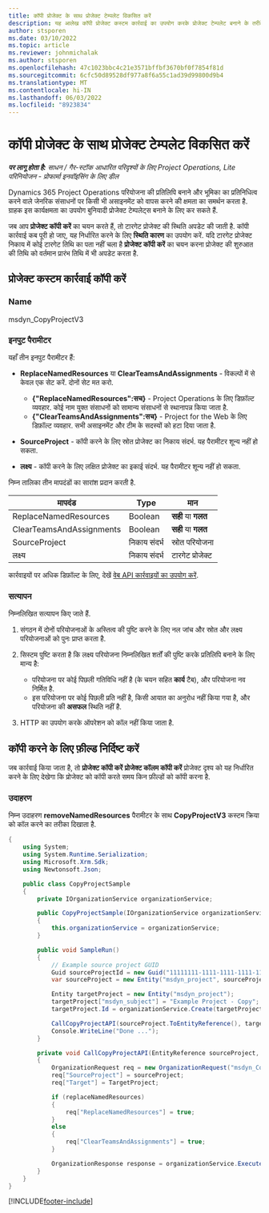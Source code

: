 ```yaml
---
title: कॉपी प्रोजेक्ट के साथ प्रोजेक्ट टेम्पलेट विकसित करें
description: यह आलेख कॉपी प्रोजेक्ट कस्टम कार्रवाई का उपयोग करके प्रोजेक्ट टेम्पलेट बनाने के तरीके के बारे में जानकारी प्रदान करता है.
author: stsporen
ms.date: 03/10/2022
ms.topic: article
ms.reviewer: johnmichalak
ms.author: stsporen
ms.openlocfilehash: 47c1023bbc4c21e3571bffbf3670bf0f7854f81d
ms.sourcegitcommit: 6cfc50d89528df977a8f6a55c1ad39d99800d9b4
ms.translationtype: MT
ms.contentlocale: hi-IN
ms.lasthandoff: 06/03/2022
ms.locfileid: "8923834"
---
```

# <a name="develop-project-templates-with-copy-project"></a>कॉपी प्रोजेक्ट के साथ प्रोजेक्ट टेम्पलेट विकसित करें

_**पर लागू होता है:** साधन / गैर-स्टॉक आधारित परिदृश्यों के लिए Project Operations, Lite परिनियोजन - प्रोफार्मा इनवॉइसिंग के लिए डील_

Dynamics 365 Project Operations परियोजना की प्रतिलिपि बनाने और भूमिका का प्रतिनिधित्व करने वाले जेनरिक संसाधनों पर किसी भी असाइनमेंट को वापस करने की क्षमता का समर्थन करता है. ग्राहक इस कार्यक्षमता का उपयोग बुनियादी प्रोजेक्ट टेम्पलेट्स बनाने के लिए कर सकते हैं.

जब आप **प्रोजेक्ट कॉपी करें** का चयन करते हैं, तो टारगेट प्रोजेक्ट की स्थिति अपडेट की जाती है. कॉपी कार्रवाई कब पूरी हो जाए, यह निर्धारित करने के लिए **स्थिति कारण** का उपयोग करें. यदि टारगेट प्रोजेक्ट निकाय में कोई टारगेट तिथि का पता नहीं चला है **प्रोजेक्ट कॉपी करें** का चयन करना प्रोजेक्ट की शुरुआत की तिथि को वर्तमान प्रारंभ तिथि में भी अपडेट करता है.

## <a name="copy-project-custom-action"></a>प्रोजेक्ट कस्टम कार्रवाई कॉपी करें

### <a name="name"></a>Name 

msdyn\_CopyProjectV3

### <a name="input-parameters"></a>इनपुट पैरामीटर

यहाँ तीन इनपुट पैरामीटर हैं:

- **ReplaceNamedResources** या **ClearTeamsAndAssignments** - विकल्पों में से केवल एक सेट करें. दोनों सेट मत करो.

    - **\{"ReplaceNamedResources":सच\}** - Project Operations के लिए डिफ़ॉल्ट व्यवहार. कोई नाम युक्त संसाधनों को सामान्य संसाधनों से स्थानापन्न किया जाता है.
    - **\{"ClearTeamsAndAssignments":सच\}** - Project for the Web के लिए डिफ़ॉल्ट व्यवहार. सभी असाइनमेंट और टीम के सदस्यों को हटा दिया जाता है.

- **SourceProject** - कॉपी करने के लिए स्रोत प्रोजेक्ट का निकाय संदर्भ. यह पैरामीटर शून्य नहीं हो सकता.
- **लक्ष्‍य** - कॉपी करने के लिए लक्षित प्रोजेक्ट का इकाई संदर्भ. यह पैरामीटर शून्य नहीं हो सकता.

निम्न तालिका तीन मापदंडों का सारांश प्रदान करती है.

| मापदंड                | Type             | मान                 |
|--------------------------|------------------|-----------------------|
| ReplaceNamedResources    | Boolean          | **सही** या **गलत** |
| ClearTeamsAndAssignments | Boolean          | **सही** या **गलत** |
| SourceProject            | निकाय संदर्भ | स्रोत परियोजना    |
| लक्ष्य                   | निकाय संदर्भ | टारगेट प्रोजेक्ट    |

कार्रवाइयों पर अधिक डिफ़ॉल्ट के लिए, देखें [वेब API कार्रवाइयों का उपयोग करें](/powerapps/developer/common-data-service/webapi/use-web-api-actions).

### <a name="validations"></a>सत्यापन

निम्नलिखित सत्यापन किए जाते हैं.

1. संगठन में दोनों परियोजनाओं के अस्तित्व की पुष्टि करने के लिए नल जांच और स्रोत और लक्ष्य परियोजनाओं को पुनः प्राप्त करता है.
2. सिस्टम पुष्टि करता है कि लक्ष्य परियोजना निम्नलिखित शर्तों की पुष्टि करके प्रतिलिपि बनाने के लिए मान्य है:

    - परियोजना पर कोई पिछली गतिविधि नहीं है (के चयन सहित **कार्य** टैब), और परियोजना नव निर्मित है.
    - इस परियोजना पर कोई पिछली प्रति नहीं है, किसी आयात का अनुरोध नहीं किया गया है, और परियोजना की **असफल** स्थिति नहीं है.

3. HTTP का उपयोग करके ऑपरेशन को कॉल नहीं किया जाता है.

## <a name="specify-fields-to-copy"></a>कॉपी करने के लिए फ़ील्ड निर्दिष्ट करें

जब कार्रवाई किया जाता है, तो **प्रोजेक्ट कॉपी करें** **प्रोजेक्ट कॉलम कॉपी करें** प्रोजेक्ट दृश्य को यह निर्धारित करने के लिए देखेगा कि प्रोजेक्ट को कॉपी करते समय किन फ़ील्डों को कॉपी करना है.

### <a name="example"></a>उदाहरण

निम्न उदाहरण **removeNamedResources** पैरामीटर के साथ **CopyProjectV3** कस्टम क्रिया को कॉल करने का तरीका दिखाता है.

```C#
{
    using System;
    using System.Runtime.Serialization;
    using Microsoft.Xrm.Sdk;
    using Newtonsoft.Json;

    public class CopyProjectSample
    {
        private IOrganizationService organizationService;

        public CopyProjectSample(IOrganizationService organizationService)
        {
            this.organizationService = organizationService;
        }

        public void SampleRun()
        {
            // Example source project GUID
            Guid sourceProjectId = new Guid("11111111-1111-1111-1111-111111111111");
            var sourceProject = new Entity("msdyn_project", sourceProjectId);

            Entity targetProject = new Entity("msdyn_project");
            targetProject["msdyn_subject"] = "Example Project - Copy";
            targetProject.Id = organizationService.Create(targetProject);

            CallCopyProjectAPI(sourceProject.ToEntityReference(), targetProject.ToEntityReference(), copyOption, true, false);
            Console.WriteLine("Done ...");
        }

        private void CallCopyProjectAPI(EntityReference sourceProject, EntityReference TargetProject, bool replaceNamedResources = true, bool clearTeamsAndAssignments = false)
        {
            OrganizationRequest req = new OrganizationRequest("msdyn_CopyProjectV3");
            req["SourceProject"] = sourceProject;
            req["Target"] = TargetProject;

            if (replaceNamedResources)
            {
                req["ReplaceNamedResources"] = true;
            }
            else
            {
                req["ClearTeamsAndAssignments"] = true;
            }

            OrganizationResponse response = organizationService.Execute(req);
        }
    }
}
```

[!INCLUDE[footer-include](../includes/footer-banner.md)]
